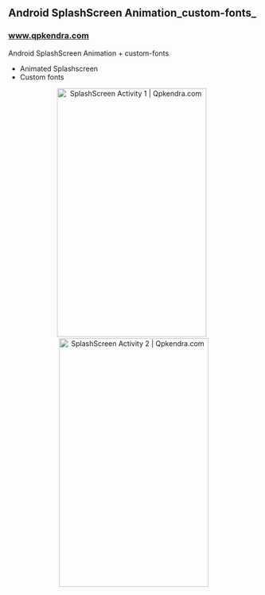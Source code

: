 ## Android SplashScreen Animation_custom-fonts_

### www.qpkendra.com  ###

Android SplashScreen Animation + custom-fonts 

  - Animated Splashscreen
  - Custom fonts
 


<p align="center">
  <img src="https://github.com/qpkendra/Android-Splashscreen-Java-/blob/master/img1.jpeg" width="300"  height="500" title="SplashScreen Activity 1 | Qpkendra.com">
  &nbsp;
  <img src="https://github.com/qpkendra/Android-Splashscreen-Java-/blob/master/img2.jpeg" width="300" height="500" alt="SplashScreen  Activity 2 | Qpkendra.com">
</p>
